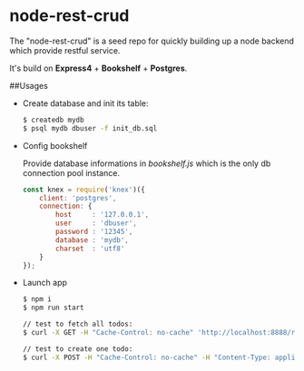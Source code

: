 # node-rest-crud

The "node-rest-crud" is a seed repo for quickly building up a node backend which provide restful service.

It's build on **Express4** + **Bookshelf** + **Postgres**.

##Usages

* Create database and init its table:

	``` bash
	$ createdb mydb
	$ psql mydb dbuser -f init_db.sql

	```

* Config bookshelf

	Provide database informations in *bookshelf.js* which is the only db connection pool instance.
	
	``` javascript
	const knex = require('knex')({
        client: 'postgres',
        connection: {
            host     : '127.0.0.1',
            user     : 'dbuser',
            password : '12345',
            database : 'mydb',
            charset  : 'utf8'
        }
    });
	```
* Launch app

    ``` bash
    $ npm i
    $ npm run start

    // test to fetch all todos:
    $ curl -X GET -H "Cache-Control: no-cache" 'http://localhost:8888/rest/todos'

	// test to create one todo:
	$ curl -X POST -H "Cache-Control: no-cache" -H "Content-Type: application/x-www-form-urlencoded" -d 'text=new+todo' 'http://localhost:8888/rest/todos'
    ```